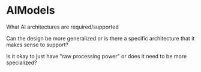 # AIModels
What AI architectures are required/supported


Can the design be more generalized or is there a specific architecture that it makes sense to support? 

Is it okay to just have "raw processing power" or does it need to be more specialized?
